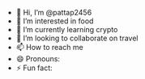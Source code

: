 - 👋 Hi, I’m @pattap2456
- 👀 I’m interested in food
- 🌱 I’m currently learning crypto
- 💞️ I’m looking to collaborate on travel
- 📫 How to reach me 
- 😄 Pronouns: 
- ⚡ Fun fact: 

<!---
pattap2456/pattap2456 is a ✨ special ✨ repository because its `README.md` (this file) appears on your GitHub profile.
You can click the Preview link to take a look at your changes.
--->
